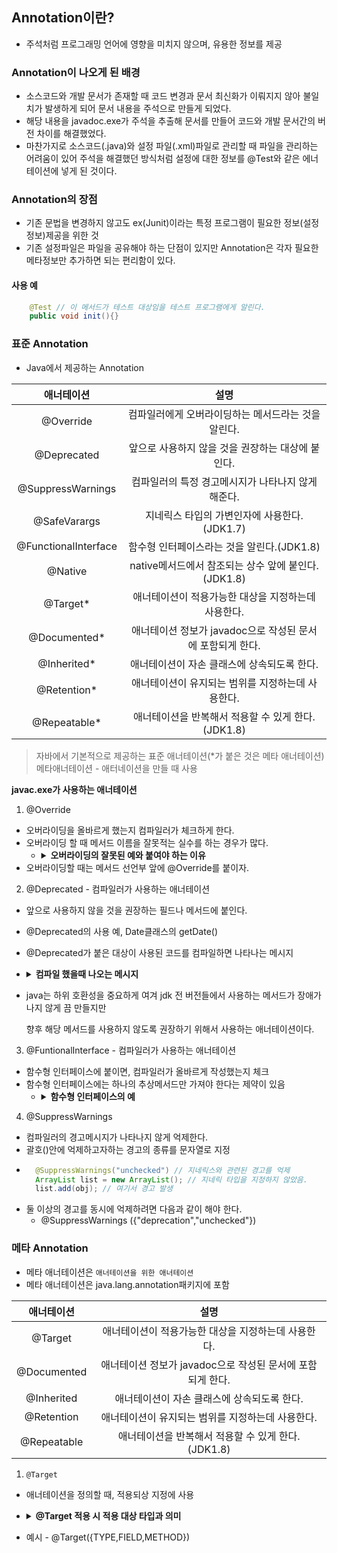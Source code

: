 ## Annotation이란?
- 주석처럼 프로그래밍 언어에 영향을 미치지 않으며, 유용한 정보를 제공

### Annotation이 나오게 된 배경
- 소스코드와 개발 문서가 존재할 때 코드 변경과 문서 최신화가 이뤄지지 않아 불일치가 발생하게 되어
  문서 내용을 주석으로 만들게 되었다.
- 해당 내용을 javadoc.exe가 주석을 추출해 문서를 만들어 코드와 개발 문서간의 버전 차이를
  해결했었다.
- 마찬가지로 소스코드(.java)와 설정 파일(.xml)파일로 관리할 때 파일을 관리하는 어려움이 있어
  주석을 해결했던 방식처럼 설정에 대한 정보를 @Test와 같은 에너테이션에 넣게 된 것이다.

### Annotation의 장점
- 기존 문법을 변경하지 않고도 ex(Junit)이라는 특정 프로그램이 필요한 정보(설정정보)제공을 위한
  것
- 기존 설정파일은 파일을 공유해야 하는 단점이 있지만 Annotation은 각자 필요한 메타정보만
  추가하면 되는 편리함이 있다.

#### 사용 예

``` java
    @Test // 이 메서드가 테스트 대상임을 테스트 프로그램에게 알린다.
    public void init(){}
```

### 표준 Annotation
- Java에서 제공하는 Annotation

| 애너테이션 | 설명 |
| :--: | :--: |
| @Override | 컴파일러에게 오버라이딩하는 메서드라는 것을 알린다. |
| @Deprecated | 앞으로 사용하지 않을 것을 권장하는 대상에 붙인다. |
| @SuppressWarnings | 컴파일러의 특정 경고메시지가 나타나지 않게 해준다. |
| @SafeVarargs | 지네릭스 타입의 가변인자에 사용한다.(JDK1.7) |
| @FunctionalInterface | 함수형 인터페이스라는 것을 알린다.(JDK1.8)
| @Native | native메서드에서 참조되는 상수 앞에 붙인다.(JDK1.8) |
| @Target* | 애너테이션이 적용가능한 대상을 지정하는데 사용한다. |
| @Documented* | 애너테이션 정보가 javadoc으로 작성된 문서에 포함되게 한다. |
| @Inherited* | 애너테이션이 자손 클래스에 상속되도록 한다. |
| @Retention* | 애너테이션이 유지되는 범위를 지정하는데 사용한다. |
| @Repeatable* | 애너테이션을 반복해서 적용할 수 있게 한다.(JDK1.8) |

> 자바에서 기본적으로 제공하는 표준 애너테이션(*가 붙은 것은 메타 애너테이션)
> 메타애너테이션 - 애터네이션을 만들 때 사용

**javac.exe가 사용하는 애너테이션**

1. @Override
- 오버라이딩을 올바르게 했는지 컴파일러가 체크하게 한다.
- 오버라이딩 할 때 메서드 이름을 잘못적는 실수를 하는 경우가 많다.
  - <details>
    <summary><strong>오버라이딩의 잘못된 예와 붙여야 하는 이유</strong></summary>
    <div>
    
    - class Parent{ void parentMethod() {} }
    - class Child extends Parent { void parentmethod() {}}
    - 위 같이 오버라이딩을 하려했으나 실수하는 경우 컴파일러가 오류를 잡아낼 수 없기 때문에 
  
      컴파일러에게 오버라이딩 한다고 알리고 컴파일 단계에서 에러를 검출하는 것이다.
    
    </div>
    </details>
- 오버라이딩할 때는 메서드 선언부 앞에 @Override를 붙이자.

2. @Deprecated - 컴파일러가 사용하는 애너테이션
- 앞으로 사용하지 않을 것을 권장하는 필드나 메서드에 붙인다.
- @Deprecated의 사용 예, Date클래스의 getDate()
- @Deprecated가 붙은 대상이 사용된 코드를 컴파일하면 나타나는 메시지
- <details>
  <summary><strong>컴파일 했을때 나오는 메시지</strong></summary>
  <div>

  - Note: AnnotationEx2.java uses or overrieds a deprecated API.
  - Node: Recompile with -Xlint:deprecation for details.
    - javac -xlint:deprecation AnnotationEx2.java ->
    - AnnotationEx2.java:21: warning: [deprecation] oldField in NewClass has been deprecated
    - nc.oldField = 10;

  </div>
  </details>
- java는 하위 호환성을 중요하게 여겨 jdk 전 버전들에서 사용하는 메서드가 장애가 나지 않게 끔 만들지만
 
  향후 해당 메서드를 사용하지 않도록 권장하기 위해서 사용하는 애너테이션이다.
3. @FuntionalInterface - 컴파일러가 사용하는 애너테이션
- 함수형 인터페이스에 붙이면, 컴파일러가 올바르게 작성했는지 체크
- 함수형 인터페이스에는 하나의 추상메서드만 가져야 한다는 제약이 있음
  - <details>
    <summary><strong>함수형 인터페이스의 예</strong></summary>
    <div>

    - @FunctionalInterface
      
      public interface Runnable { public abstract void run(); | // 추상 메서드

    </div>
    </details>
  
4. @SuppressWarnings
- 컴파일러의 경고메시지가 나타나지 않게 억제한다.
- 괄호()안에 억제하고자하는 경고의 종류를 문자열로 지정
- ```java
    @SuppressWarnings("unchecked") // 지네릭스와 관련된 경고를 억제
    ArrayList list = new ArrayList(); // 지네릭 타입을 지정하지 않았음.
    list.add(obj); // 여기서 경고 발생
  ```
- 둘 이상의 경고를 동시에 억제하려면 다음과 같이 해야 한다.
  - @SuppressWarnings ({"deprecation","unchecked"})

### 메타 Annotation
- 메타 애너테이션은 `애너테이션을 위한 애너테이션`
- 메타 애너테이션은 java.lang.annotation패키지에 포함

| 애너테이션 | 설명   |
| :----: |:----:|
| @Target | 애너테이션이 적용가능한 대상을 지정하는데 사용한다. |
| @Documented | 애너테이션 정보가 javadoc으로 작성된 문서에 포함되게 한다. |
| @Inherited | 애너테이션이 자손 클래스에 상속되도록 한다. |
| @Retention | 애너테이션이 유지되는 범위를 지정하는데 사용한다. |
| @Repeatable | 애너테이션을 반복해서 적용할 수 있게 한다. (JDK1.8) |

1. `@Target`
- 애너테이션을 정의할 때, 적용되상 지정에 사용
- <details>
  <summary><strong>@Target 적용 시 적용 대상 타입과 의미</strong></summary>
  <div>

    | 대상 타입 |  의미   |
    |:-----:| :----: |
    | ANNOTATION_TYPE | 애너테이션 |
    | CONSSTRUCTOR | 생성자 |
    | FIELD | 필드(맴버변수,ENUM상수) |
    | LOCAL_VARIABLE | 지역변수 |
    | METHOD | 메서드 |
    | PACKAGE | 패키지 |
    | PARAMETER | 매개변수 |
    | TYPE | 타입(클래스,인터페이스,enum) |
    | TYPA_PARAMETER | 타입 매개변수(JDK1.8) |
    | TYPE_USE | 타입이 사용되는 모든 곳(JDK1.8)
  
  </div>
  </details>
- 예시 - @Target({TYPE,FIELD,METHOD})